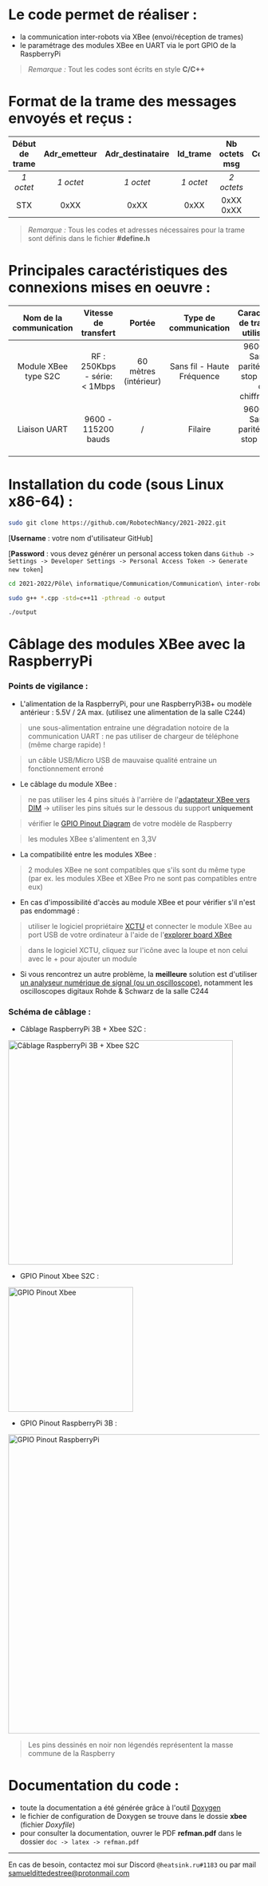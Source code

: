 # Le code permet de réaliser :

- la communication inter-robots via XBee (envoi/réception de trames)
- le paramétrage des modules XBee en UART via le port GPIO de la RaspberryPi 

> *Remarque :* Tout les codes sont écrits en style **C/C++**

# Format de la trame des messages envoyés et reçus :

|Début de trame|Adr_emetteur|Adr_destinataire|Id_trame|Nb octets msg|Code_fonction|Paramètres|CRC16 Modbus|Fin de trame|
|:---:|:---:|:---:|:---:|:---:|:---:|:---:|:---:|:---:|
|*1 octet*|*1 octet*|*1 octet*|*1 octet*|*2 octets*|*1 octet*|*255 octets*|*2 octets*|*1 octet*|
|STX|0xXX|0xXX|0xXX|0xXX 0xXX|0xXX|DATA|0xXX 0xXX|EOT|

> *Remarque :* Tous les codes et adresses nécessaires pour la trame sont définis dans le fichier **#define.h**

# Principales caractéristiques des connexions mises en oeuvre :

|Nom de la communication|Vitesse de transfert|Portée|Type de communication|Caractéristiques de transmission utilisés (série)|Bande(s) de fréquence
|:---:|:---:|:---:|:---:|:---:|:---:|
|Module XBee type S2C|RF : 250Kbps - série: < 1Mbps|60 mètres (intérieur)|Sans fil - Haute Fréquence|9600 bauds - Sans bit de parité - 1 bits de stop - 8 bits de data - chiffrement AES|2,4 GHz avec étalement de spectre|
|Liaison UART|9600 - 115200 bauds|/|Filaire|9600 bauds - Sans bit de parité - 1 bits de stop - 8 bits de data|/|



# Installation du code (sous Linux x86-64) :

```bash
sudo git clone https://github.com/RobotechNancy/2021-2022.git
```

[**Username** : votre nom d'utilisateur GitHub] 

[**Password** : vous devez générer un personal access token dans `Github -> Settings -> Developer Settings -> Personal Access Token -> Generate new token`]

```bash
cd 2021-2022/Pôle\ informatique/Communication/Communication\ inter-robots/xbee/  

sudo g++ *.cpp -std=c++11 -pthread -o output

./output

```

# Câblage des modules XBee avec la RaspberryPi

### Points de vigilance :

- L'alimentation de la RaspberryPi, pour une RaspberryPi3B+ ou modèle antérieur : 5.5V / 2A max. (utilisez une alimentation de la salle C244)
> une sous-alimentation entraine une dégradation notoire de la communication UART : ne pas utiliser de chargeur de téléphone (même charge rapide) !

> un câble USB/Micro USB de mauvaise qualité entraine un fonctionnement erroné

- Le câblage du module XBee :
> ne pas utiliser les 4 pins situés à l'arrière de l'[adaptateur XBee vers DIM](./images/adaptateur_xbee.jpg) -> utiliser les pins situés sur le dessous du support **uniquement**

> vérifier le [GPIO Pinout Diagram](https://pinout.xyz) de votre modèle de Raspberry

> les modules XBee s'alimentent en 3,3V

- La compatibilité entre les modules XBee :
> 2 modules XBee ne sont compatibles que s'ils sont du même type (par ex. les modules XBee et XBee Pro ne sont pas compatibles entre eux)

- En cas d'impossibilité d'accès au module XBee et pour vérifier s'il n'est pas endommagé :
> utiliser le logiciel propriétaire [XCTU](https://hub.digi.com/dp/path=/support/asset/xctu-v-658-windows-x86x64/) et connecter le module XBee au port USB de votre ordinateur à l'aide de l'[explorer board XBee](./images/explorer_xbee.jpg)

> dans le logiciel XCTU, cliquez sur l'icône avec la loupe et non celui avec le + pour ajouter un module

- Si vous rencontrez un autre problème, la **meilleure** solution est d'utiliser [un analyseur numérique de signal (ou un oscilloscope)](./images/oscilloscope.jpg), notamment les oscilloscopes digitaux Rohde & Schwarz de la salle C244


### Schéma de câblage :

- Câblage RaspberryPi 3B + Xbee S2C :

<img alt="Câblage RaspberryPi 3B + Xbee S2C" src='./images/cablage_raspberry_xbee.png' width='450px'>

- GPIO Pinout Xbee S2C :

<img alt='GPIO Pinout Xbee' src='./images/gpio_pinout_xbee.jpg' width='250px'>

- GPIO Pinout RaspberryPi 3B :

<img alt='GPIO Pinout RaspberryPi' src='./images/gpio_pinout_raspberry_pi.png' width='600px'>

> Les pins dessinés en noir non légendés représentent la masse commune de la Raspberry

# Documentation du code :

- toute la documentation a été générée grâce à l'outil [Doxygen](https://www.doxygen.nl/index.html)
- le fichier de configuration de Doxygen se trouve dans le dossie **xbee** (fichier *Doxyfile*)
- pour consulter la documentation, ouvrer le PDF **refman.pdf** dans le dossier `doc -> latex -> refman.pdf`

***
En cas de besoin, contactez moi sur Discord `@heatsink.ru#1183` ou par mail samueldittedestree@protonmail.com
